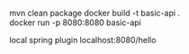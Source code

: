 mvn clean package
docker build -t basic-api .  
docker run -p 8080:8080 basic-api

local
spring plugin
localhost:8080/hello
